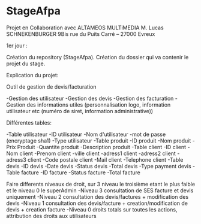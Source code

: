 # StageAfpa

Projet en Collaboration avec ALTAMEOS MULTiMEDIA
M. Lucas SCHNEKENBURGER
9Bis rue du Puits Carré – 27000 Evreux



1er jour :

Création du repository (StageAfpa).
Création du dossier qui va contenir le projet du stage.


Explication du projet:

 Outil de gestion de devis/facturation
 
 -Gestion des utilisateur
 -Gestion des devis
 -Gestion des facturation
 -Gestion des informations utiles (personnalisation logo, information utilisateur etc (numéro de siret, information administrative))

Différentes tables:

-Table utilisateur
          -ID utilisateur
          -Nom d'utilisateur
          -mot de passe (encryptage sha1)
          -Type utilisateur
-Table produit
          -ID produit
          -Nom produit
          -Prix Produit
          -Quantite produit
          -Description produit
-Table client
           -ID client
           -Nom client
           -Prenom client
           -ville client
           -adress1 client
           -adress2 client
           -adress3 client
           -Code postale client
           -Mail client
           -Telephone client
-Table devis
           -ID devis
           -Date devis
           -Status devis
           -Total devis
           -Type payment devis
-Table facture
           -ID facture
           -Status facture
           -Total facture
           


Faire differents niveaux de droit, sur 3 niveau le troisième etant le plus faible et le niveau 0 le superAdmin
      -Niveau 3 consultation de SES facture et devis uniquement
      -Niveau 2 consultation des devis/factures + modification des devis
      -Niveau 1 consultation des devis/facture + creation/modification de devis + creation facture
      -Niveau 0 droits totals sur toutes les actions, attribution des droits aux utilisateurs

